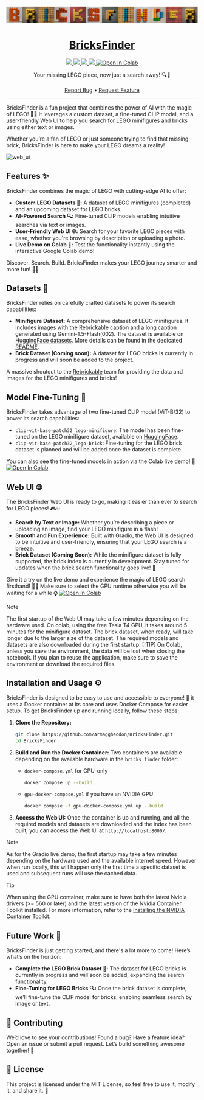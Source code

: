 <div id="top"></div>
<br/>
<br/>
<br/>


<p align="center">
  <img src="images/bricksfinder.png">
</p>
<h1 align="center">
    <a href="https://github.com/Armaggheddon/BricksFinder">BricksFinder</a>
</h1>
<p align="center">
    <a href="https://github.com/Armaggheddon/BricksFinder/commits/master">
    <img src="https://img.shields.io/github/last-commit/Armaggheddon/BricksFinder">
    </a>
    <a href="https://github.com/Armaggheddon/BricksFinder">
    <img src="https://img.shields.io/badge/Maintained-yes-green.svg">
    </a>
    <a href="https://github.com/Armaggheddon/BricksFinder/issues">
    <img src="https://img.shields.io/github/issues/Armaggheddon/BricksFinder">
    </a>
    <a href="https://github.com/Armaggheddon/BricksFinder/blob/master/LICENSE">
    <img src="https://img.shields.io/github/license/Armaggheddon/BricksFinder">
    </a>
    <a target="_blank" href="https://colab.research.google.com/github/Armaggheddon/BricksFinder/blob/main/live_demo/live_demo.ipynb">
    <img src="https://colab.research.google.com/assets/colab-badge.svg" alt="Open In Colab"/>
    </a>
</p>
<p align="center">
    Your missing LEGO piece, now just a search away! 🔍🧩
    <br/>
    <br/>
    <a href="https://github.com/Armaggheddon/BricksFinder/issues">Report Bug</a>
    •
    <a href="https://github.com/Armaggheddon/BricksFinder/issues">Request Feature</a>
</p>

---

BricksFinder is a fun project that combines the power of AI with the magic of LEGO! 🧱✨ It leverages a custom dataset, a fine-tuned CLIP model, and a user-friendly Web UI to help you search for LEGO minifigures and bricks using either text or images.

Whether you’re a fan of LEGO or just someone trying to find that missing brick, BricksFinder is here to make your LEGO dreams a reality!

![web_ui](images/webui_demo.webp)

## Features ✨
BricksFinder combines the magic of LEGO with cutting-edge AI to offer:

- **Custom LEGO Datasets 🧱:** A dataset of LEGO minifigures (completed) and an upcoming dataset for LEGO bricks.
- **AI-Powered Search 🔍:** Fine-tuned CLIP models enabling intuitive searches via text or images.
- **User-Friendly Web UI 🌐:** Search for your favorite LEGO pieces with ease, whether you're browsing by description or uploading a photo.
- **Live Demo on Colab 🚀:** Test the functionality instantly using the interactive Google Colab demo!

Discover. Search. Build. BricksFinder makes your LEGO journey smarter and more fun! 🚀✨


## Datasets 🧱
BricksFinder relies on carefully crafted datasets to power its search capabilities:

- **Minifigure Dataset:** A comprehensive dataset of LEGO minifigures. It includes images with the Rebrickable caption and a long caption generated using Gemini-1.5-Flash(002). The dataset is available on [HuggingFace datasets](https://huggingface.co/datasets/armaggheddon97/lego_minifigure_captions). More details can be found in the dedicated [README](../datasets/lego_minifigures_captions/README.md).
- **Brick Dataset (Coming soon):** A dataset for LEGO bricks is currently in progress and will soon be added to the project.


A massive shoutout to the [Rebrickable](https://rebrickable.com/) team for providing the data and images for the LEGO minifigures and bricks!


## Model Fine-Tuning 🧠
BricksFinder takes advantage of two fine-tuned CLIP model (ViT-B/32) to power its search capabilities:

- `clip-vit-base-patch32_lego-minifigure`: The model has been fine-tuned on the LEGO minifigure dataset, available on [HuggingFace](https://huggingface.co/armaggheddon97/clip-vit-base-patch32_lego-minifigure).
- `clip-vit-base-patch32_lego-brick`: Fine-tuning for the LEGO brick dataset is planned and will be added once the dataset is complete.

You can also see the fine-tuned models in action via the Colab live demo! 🚀 <a target="_blank" href="https://colab.research.google.com/github/Armaggheddon/BricksFinder/blob/main/live_demo/live_demo.ipynb">
  <img src="https://colab.research.google.com/assets/colab-badge.svg" alt="Open In Colab"/>
</a>

## Web UI 🌐
The BricksFinder Web UI is ready to go, making it easier than ever to search for LEGO pieces! 🎮✨

- **Search by Text or Image:** Whether you’re describing a piece or uploading an image, find your LEGO minifigure in a flash!
- **Smooth and Fun Experience:** Built with Gradio, the Web UI is designed to be intuitive and user-friendly, ensuring that your LEGO search is a breeze.
- **Brick Dataset (Coming Soon):** While the minifigure dataset is fully supported, the brick index is currently in development. Stay tuned for updates when the brick search functionality goes live! 🚀


Give it a try on the live demo and experience the magic of LEGO search firsthand! 🧱✨ Make sure to select the GPU runtime otherwise you will be waiting for a while ⌚ <a target="_blank" href="https://colab.research.google.com/github/Armaggheddon/BricksFinder/blob/main/live_demo/live_demo.ipynb">
  <img src="https://colab.research.google.com/assets/colab-badge.svg" alt="Open In Colab"/>
</a>

> [!NOTE]
> The first startup of the Web UI may take a few minutes depending on the hardware used. On colab, using the free Tesla T4 GPU, it takes around 5 minutes for the minifigure dataset. The brick dataset, when ready, will take longer due to the larger size of the dataset. The required models and datasets are also downloaded during the first startup.
> [!TIP]
> On Colab, unless you save the environment, the data will be lost when closing the notebook. If you plan to reuse the application, make sure to save the environment or download the required files.


## Installation and Usage ⚙️
BricksFinder is designed to be easy to use and accessible to everyone! 🚀 it uses a Docker container at its core and uses Docker Compose for easier setup. To get BricksFinder up and running locally, follow these steps:

1. **Clone the Repository:**
   ```bash
   git clone https://github.com/Armaggheddon/BricksFinder.git
   cd BricksFinder
   ```
2. **Build and Run the Docker Container:**
   Two containers are available depending on the available hardware in the `bricks_finder` folder:
    - `docker-compose.yml` for CPU-only
        ```bash
        docker compose up --build
        ```
    - `gpu-docker-compose.yml` if you have an NVIDIA GPU
        ```bash
        docker compose -f gpu-docker-compose.yml up --build
        ```

3. **Access the Web UI:**
    Once the container is up and running, and all the required models and datasets are downloaded and the index has been built, you can access the Web UI at `http://localhost:8000/`.


> [!NOTE]
> As for the Gradio live demo, the first startup may take a few minutes depending on the hardware used and the available internet speed. However when run locally, this will happen only the first time a specific dataset is used and subsequent runs will use the cached data.

> [!TIP]
> When using the GPU container, make sure to have both the latest Nvidia drivers (>= 560 or later) and the latest version of the Nvidia Container Toolkit installed. For more information, refer to the [Installing the NVIDIA Container Toolkit](https://docs.nvidia.com/datacenter/cloud-native/container-toolkit/latest/install-guide.html).


## Future Work 🚧
BricksFinder is just getting started, and there's a lot more to come! Here’s what’s on the horizon:

- **Complete the LEGO Brick Dataset 🧱:** The dataset for LEGO bricks is currently in progress and will soon be added, expanding the search functionality.
- **Fine-Tuning for LEGO Bricks 🔍:** Once the brick dataset is complete, we’ll fine-tune the CLIP model for bricks, enabling seamless search by image or text.


## 🤝 Contributing
We’d love to see your contributions! Found a bug? Have a feature idea? Open an issue or submit a pull request. Let’s build something awesome together! 💪


## 📄 License
This project is licensed under the MIT License, so feel free to use it, modify it, and share it. 🎉